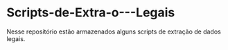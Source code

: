 # Scripts-de-Extra-o---Legais
Nesse repositório estão armazenados alguns scripts de extração de dados legais.
